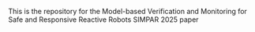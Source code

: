 This is the repository for the Model-based Verification and Monitoring for Safe and Responsive Reactive Robots SIMPAR 2025 paper
